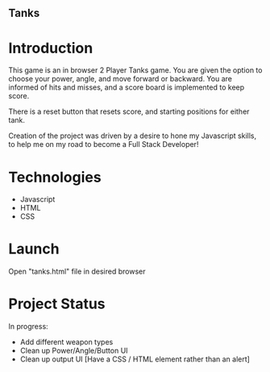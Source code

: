 ## Tanks

# Introduction
This game is an in browser 2 Player Tanks game. You are given the option to choose your power, angle, and move forward or backward. You are informed of hits and misses, and a score board is implemented to keep score.

There is a reset button that resets score, and starting positions for either tank.

Creation of the project was driven by a desire to hone my Javascript skills, to help me on my road to become a Full Stack Developer!

# Technologies

+ Javascript
+ HTML
+ CSS

# Launch

Open "tanks.html" file in desired browser


# Project Status

In progress:

+ Add different weapon types
+ Clean up Power/Angle/Button UI
+ Clean up output UI [Have a CSS / HTML element rather than an alert]

